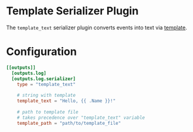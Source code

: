 # Template Serializer Plugin
The `template_text` serializer plugin converts events into text via [template](https://pkg.go.dev/text/template).

# Configuration
```toml
[[outputs]]
  [outputs.log]
  [outputs.log.serializer]
    type = "template_text"
    
    # string with template
    template_text = "Hello, {{ .Name }}!"
    
    # path to template file
    # takes precedence over "template_text" variable
    template_path = "path/to/template_file"
```